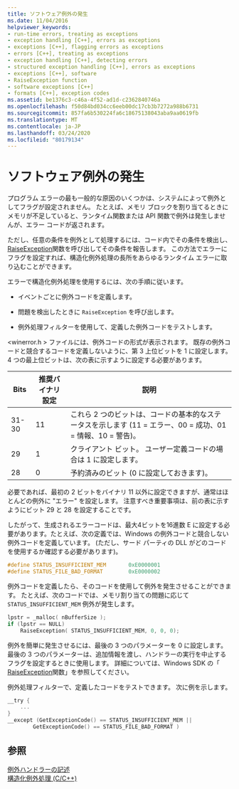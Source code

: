 ```yaml
---
title: ソフトウェア例外の発生
ms.date: 11/04/2016
helpviewer_keywords:
- run-time errors, treating as exceptions
- exception handling [C++], errors as exceptions
- exceptions [C++], flagging errors as exceptions
- errors [C++], treating as exceptions
- exception handling [C++], detecting errors
- structured exception handling [C++], errors as exceptions
- exceptions [C++], software
- RaiseException function
- software exceptions [C++]
- formats [C++], exception codes
ms.assetid: be1376c3-c46a-4f52-ad1d-c2362840746a
ms.openlocfilehash: f50d84bd034cc6eeb00dc17cb3b7272a988b6731
ms.sourcegitcommit: 857fa6b530224fa6c18675138043aba9aa0619fb
ms.translationtype: MT
ms.contentlocale: ja-JP
ms.lasthandoff: 03/24/2020
ms.locfileid: "80179134"
---
```

# <a name="raising-software-exceptions"></a>ソフトウェア例外の発生

プログラム エラーの最も一般的な原因のいくつかは、システムによって例外としてフラグが設定されません。 たとえば、メモリ ブロックを割り当てるときにメモリが不足していると、ランタイム関数または API 関数で例外は発生しませんが、エラー コードが返されます。

ただし、任意の条件を例外として処理するには、コード内でその条件を検出し、 [RaiseException](/windows/win32/api/errhandlingapi/nf-errhandlingapi-raiseexception)関数を呼び出してその条件を報告します。 この方法でエラーにフラグを設定すれば、構造化例外処理の長所をあらゆるランタイム エラーに取り込むことができます。

エラーで構造化例外処理を使用するには、次の手順に従います。

- イベントごとに例外コードを定義します。

- 問題を検出したときに `RaiseException` を呼び出します。

- 例外処理フィルターを使用して、定義した例外コードをテストします。

\<winerror.h > ファイルには、例外コードの形式が表示されます。 既存の例外コードと競合するコードを定義しないように、第 3 上位ビットを 1 に設定します。 4 つの最上位ビットは、次の表に示すように設定する必要があります。

|Bits|推奨バイナリ設定|説明|
|----------|--------------------------------|-----------------|
|31-30|11|これら 2 つのビットは、コードの基本的なステータスを示します (11 = エラー、00 = 成功、01 = 情報、10 = 警告)。|
|29|1|クライアント ビット。 ユーザー定義コードの場合は 1 に設定します。|
|28|0|予約済みのビット (0 に設定しておきます)。|

必要であれば、最初の 2 ビットをバイナリ 11 以外に設定できますが、通常はほとんどの例外に "エラー" を設定します。 注意すべき重要事項は、前の表に示すようにビット 29 と 28 を設定することです。

したがって、生成されるエラーコードは、最大4ビットを16進数 E に設定する必要があります。たとえば、次の定義では、Windows の例外コードと競合しない例外コードを定義しています。 (ただし、サード パーティの DLL がどのコードを使用するか確認する必要があります)。

```cpp
#define STATUS_INSUFFICIENT_MEM       0xE0000001
#define STATUS_FILE_BAD_FORMAT        0xE0000002
```

例外コードを定義したら、そのコードを使用して例外を発生させることができます。 たとえば、次のコードでは、メモリ割り当ての問題に応じて `STATUS_INSUFFICIENT_MEM` 例外が発生します。

```cpp
lpstr = _malloc( nBufferSize );
if (lpstr == NULL)
    RaiseException( STATUS_INSUFFICIENT_MEM, 0, 0, 0);
```

例外を簡単に発生させるには、最後の 3 つのパラメーターを 0 に設定します。 最後の 3 つのパラメーターは、追加情報を渡し、ハンドラーの実行を中止するフラグを設定するときに使用します。 詳細については、Windows SDK の「 [RaiseException](/windows/win32/api/errhandlingapi/nf-errhandlingapi-raiseexception)関数」を参照してください。

例外処理フィルターで、定義したコードをテストできます。 次に例を示します。

```cpp
__try {
    ...
}
__except (GetExceptionCode() == STATUS_INSUFFICIENT_MEM ||
        GetExceptionCode() == STATUS_FILE_BAD_FORMAT )
```

## <a name="see-also"></a>参照

[例外ハンドラーの記述](../cpp/writing-an-exception-handler.md)<br/>
[構造化例外処理 (C/C++)](../cpp/structured-exception-handling-c-cpp.md)
